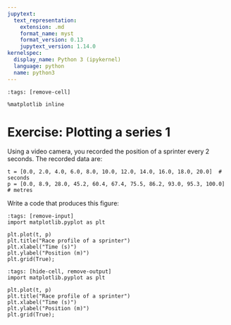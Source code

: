 ```yaml
---
jupytext:
  text_representation:
    extension: .md
    format_name: myst
    format_version: 0.13
    jupytext_version: 1.14.0
kernelspec:
  display_name: Python 3 (ipykernel)
  language: python
  name: python3
---
```


```{code-cell} ipython3
:tags: [remove-cell]

%matplotlib inline
```

# Exercise: Plotting a series 1

Using a video camera, you recorded the position of a sprinter every 2 seconds. The recorded data are:

```{code-cell} ipython3
t = [0.0, 2.0, 4.0, 6.0, 8.0, 10.0, 12.0, 14.0, 16.0, 18.0, 20.0]  # seconds
p = [0.0, 8.9, 28.0, 45.2, 60.4, 67.4, 75.5, 86.2, 93.0, 95.3, 100.0]  # metres
```

Write a code that produces this figure:

```{code-cell} ipython3
:tags: [remove-input]
import matplotlib.pyplot as plt

plt.plot(t, p)
plt.title("Race profile of a sprinter")
plt.xlabel("Time (s)")
plt.ylabel("Position (m)")
plt.grid(True);
```

```{code-cell} ipython3
:tags: [hide-cell, remove-output]
import matplotlib.pyplot as plt

plt.plot(t, p)
plt.title("Race profile of a sprinter")
plt.xlabel("Time (s)")
plt.ylabel("Position (m)")
plt.grid(True);
```
